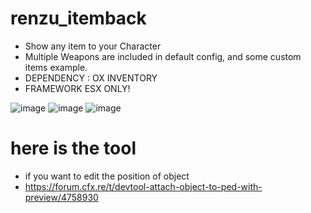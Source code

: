 # renzu_itemback
- Show any item to your Character
- Multiple Weapons are included in default config, and some custom items example.
- DEPENDENCY : OX INVENTORY
- FRAMEWORK ESX ONLY!

![image](https://user-images.githubusercontent.com/82306584/192984062-9d57d413-0d32-4bbc-ab5a-3e17c584cebd.png)
![image](https://user-images.githubusercontent.com/82306584/192984202-bdcc96bd-f764-4d7b-a8ea-9444cc8bc354.png)
![image](https://user-images.githubusercontent.com/82306584/192984478-f248d17d-7f96-4d4f-af65-a6cba585ee9c.png)


# here is the tool
- if you want to edit the position of object
- https://forum.cfx.re/t/devtool-attach-object-to-ped-with-preview/4758930
